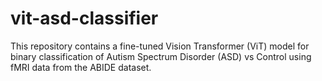 # vit-asd-classifier
This repository contains a fine-tuned Vision Transformer (ViT) model for binary classification of Autism Spectrum Disorder (ASD) vs Control using fMRI data from the ABIDE dataset.
